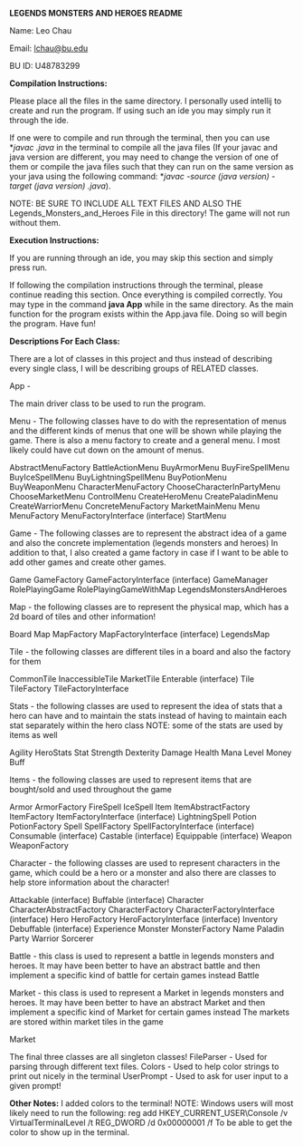 **LEGENDS MONSTERS AND HEROES README**

Name: Leo Chau

Email: lchau@bu.edu

BU ID: U48783299

**Compilation Instructions:**

Please place all the files in the same directory. I personally used intellij to create and run the program. If using such an ide you may simply run it through the ide.

If one were to compile and run through the terminal, then you can use **javac *.java** in the terminal to compile all the java files (If your javac and java version are different, you may need to change the version of one of them or compile the java files such that they can run on the same version as your java using the following command: **javac -source (java version) -target (java version) *.java**).

NOTE: BE SURE TO INCLUDE ALL TEXT FILES AND ALSO THE Legends_Monsters_and_Heroes File in this directory!
The game will not run without them.


**Execution Instructions:**

If you are running through an ide, you may skip this section and simply press run.

If following the compilation instructions through the terminal, please continue reading this section.
Once everything is compiled correctly. You may type in the command **java App** while in the same directory. As the main function for the program exists within the App.java file. Doing so will begin the program. Have fun!

**Descriptions For Each Class:**

There are a lot of classes in this project and thus instead of describing
every single class, I will be describing groups of RELATED classes.

App -

The main driver class to be used to run the program.

Menu - The following classes have to do with the representation of menus and the different kinds of menus that one will be shown while playing the game.
There is also a menu factory to create and a general menu. I most likely could have cut down on the amount of menus.

AbstractMenuFactory
BattleActionMenu
BuyArmorMenu
BuyFireSpellMenu
BuyIceSpellMenu
BuyLightningSpellMenu
BuyPotionMenu
BuyWeaponMenu
CharacterMenuFactory
ChooseCharacterInPartyMenu
ChooseMarketMenu
ControlMenu
CreateHeroMenu
CreatePaladinMenu
CreateWarriorMenu
ConcreteMenuFactory
MarketMainMenu
Menu
MenuFactory
MenuFactoryInterface (interface)
StartMenu

Game - The following classes are to represent the abstract idea of a game and also the concrete implementation (legends monsters and heroes)
In addition to that, I also created a game factory in case if I want to be able to add other games and create other games.

Game
GameFactory
GameFactoryInterface (interface)
GameManager
RolePlayingGame
RolePlayingGameWithMap
LegendsMonstersAndHeroes


Map - the following classes are to represent the physical map, which has a 2d board of tiles and other information!

Board
Map
MapFactory
MapFactoryInterface (interface)
LegendsMap

Tile - the following classes are different tiles in a board and also the factory for them

CommonTile
InaccessibleTile
MarketTile
Enterable (interface)
Tile
TileFactory
TileFactoryInterface

Stats - the following classes are used to represent the idea of stats that a hero can have and to maintain the stats instead
of having to maintain each stat separately within the hero class
NOTE: some of the stats are used by items as well

Agility
HeroStats
Stat
Strength
Dexterity
Damage
Health
Mana
Level
Money
Buff


Items - the following classes are used to represent items that are bought/sold and used throughout the game

Armor
ArmorFactory
FireSpell
IceSpell
Item
ItemAbstractFactory
ItemFactory
ItemFactoryInterface (interface)
LightningSpell
Potion
PotionFactory
Spell
SpellFactory
SpellFactoryInterface (interface)
Consumable (interface)
Castable (interface)
Equippable (interface)
Weapon
WeaponFactory

Character - the following classes are used to represent characters in the game, which could be a hero or a monster
and also there are classes to help store information about the character!

Attackable (interface)
Buffable (interface)
Character
CharacterAbstractFactory
CharacterFactory
CharacterFactoryInterface (interface)
Hero
HeroFactory
HeroFactoryInterface (interface)
Inventory
Debuffable (interface)
Experience
Monster
MonsterFactory
Name
Paladin
Party
Warrior
Sorcerer

Battle - this class is used to represent a battle in legends monsters and heroes. It may have been better to have an abstract battle and then implement a specific kind of battle for certain games instead
Battle

Market - this class is used to represent a Market in legends monsters and heroes. It may have been better to have an abstract Market and then implement a specific kind of Market for certain games instead
The markets are stored within market tiles in the game

Market

The final three classes are all singleton classes!
FileParser - Used for parsing through different text files.
Colors - Used to help color strings to print out nicely in the terminal
UserPrompt - Used to ask for user input to a given prompt!





**Other Notes:**
I added colors to the terminal!
NOTE: Windows users will most likely need to run the following:
reg add HKEY_CURRENT_USER\Console /v VirtualTerminalLevel /t REG_DWORD /d 0x00000001 /f
To be able to get the color to show up in the terminal.